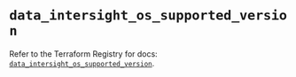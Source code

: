 # `data_intersight_os_supported_version`

Refer to the Terraform Registry for docs: [`data_intersight_os_supported_version`](https://registry.terraform.io/providers/ciscodevnet/intersight/1.0.71/docs/data-sources/os_supported_version).
